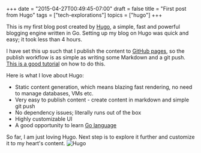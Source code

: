 +++
date = "2015-04-27T00:49:45-07:00"
draft = false
title = "First post from Hugo"
tags = ["tech-explorations"]
topics = ["hugo"]
+++

This is my first blog post created by [Hugo](http://gohugo.io/), a simple, fast and powerful blogging engine written in Go. Setting up my blog on Hugo was quick and easy; it took less than 4 hours.


I have set this up such that I publish the content to [GitHub pages](https://pages.github.com/), so the publish workflow is as simple as writing some Markdown and a git push. [This is a good tutorial](http://gohugo.io/tutorials/github-pages-blog/) on how to do this. 

Here is what I love about Hugo:

* Static content generation, which means blazing fast rendering, no need to manage databases, VMs etc.
* Very easy to publish content - create content in markdown and simple git push
* No dependency issues; literally runs out of the box
* Highly customizable UI
* A good opportunity to learn [Go language](https://golang.org/)

So far, I am just loving Hugo. Next step is to explore it further and customize it to my heart's content.
	![Hugo](/img/hugo.png "Hugo")




